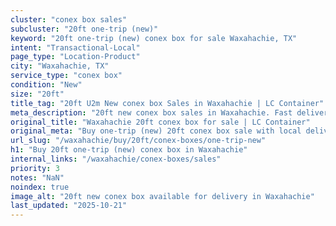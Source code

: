 ```yaml
---
cluster: "conex box sales"
subcluster: "20ft one-trip (new)"
keyword: "20ft one-trip (new) conex box for sale Waxahachie, TX"
intent: "Transactional-Local"
page_type: "Location-Product"
city: "Waxahachie, TX"
service_type: "conex box"
condition: "New"
size: "20ft"
title_tag: "20ft U2m New conex box Sales in Waxahachie | LC Container"
meta_description: "20ft new conex box sales in Waxahachie. Fast delivery, competitive pricing. Serving conex boxes area. Quote ID: FK9. Call (214) 524-4168 for your free quote today."
original_title: "Waxahachie 20ft conex box for sale | LC Container"
original_meta: "Buy one-trip (new) 20ft conex box sale with local delivery in Waxahachie, TX. LC Container — local Since 2003. Request a fast quote today."
url_slug: "/waxahachie/buy/20ft/conex-boxes/one-trip-new"
h1: "Buy 20ft one-trip (new) conex box in Waxahachie"
internal_links: "/waxahachie/conex-boxes/sales"
priority: 3
notes: "NaN"
noindex: true
image_alt: "20ft new conex box available for delivery in Waxahachie"
last_updated: "2025-10-21"
---
```


<!-- TODO: Add unique city/inventory copy, images, and internal links here. -->
